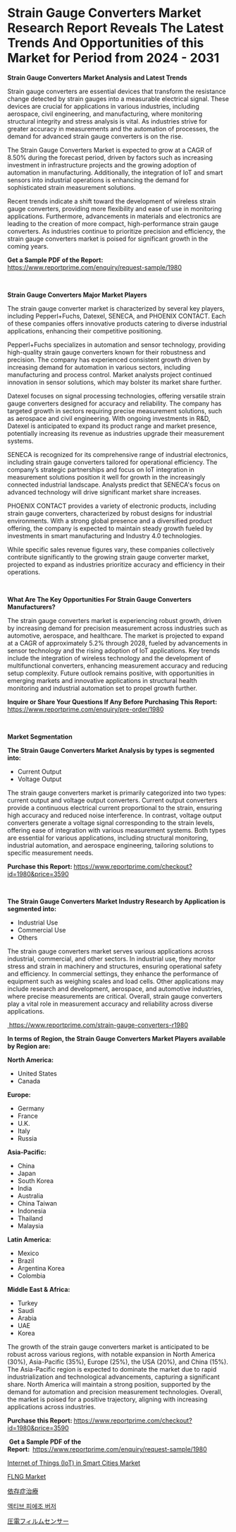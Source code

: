 <p><h1>Strain Gauge Converters Market Research Report Reveals The Latest Trends And Opportunities of this Market for Period from 2024 - 2031</h1></p><p><strong>Strain Gauge Converters Market Analysis and Latest Trends</strong></p>
<p><p>Strain gauge converters are essential devices that transform the resistance change detected by strain gauges into a measurable electrical signal. These devices are crucial for applications in various industries, including aerospace, civil engineering, and manufacturing, where monitoring structural integrity and stress analysis is vital. As industries strive for greater accuracy in measurements and the automation of processes, the demand for advanced strain gauge converters is on the rise.</p><p>The Strain Gauge Converters Market is expected to grow at a CAGR of 8.50% during the forecast period, driven by factors such as increasing investment in infrastructure projects and the growing adoption of automation in manufacturing. Additionally, the integration of IoT and smart sensors into industrial operations is enhancing the demand for sophisticated strain measurement solutions. </p><p>Recent trends indicate a shift toward the development of wireless strain gauge converters, providing more flexibility and ease of use in monitoring applications. Furthermore, advancements in materials and electronics are leading to the creation of more compact, high-performance strain gauge converters. As industries continue to prioritize precision and efficiency, the strain gauge converters market is poised for significant growth in the coming years.</p></p>
<p><strong>Get a Sample PDF of the Report:&nbsp;</strong> <a href="https://www.reportprime.com/enquiry/request-sample/1980">https://www.reportprime.com/enquiry/request-sample/1980</a></p>
<p>&nbsp;</p>
<p><strong>Strain Gauge Converters Major Market Players</strong></p>
<p><p>The strain gauge converter market is characterized by several key players, including Pepperl+Fuchs, Datexel, SENECA, and PHOENIX CONTACT. Each of these companies offers innovative products catering to diverse industrial applications, enhancing their competitive positioning.</p><p>Pepperl+Fuchs specializes in automation and sensor technology, providing high-quality strain gauge converters known for their robustness and precision. The company has experienced consistent growth driven by increasing demand for automation in various sectors, including manufacturing and process control. Market analysts project continued innovation in sensor solutions, which may bolster its market share further.</p><p>Datexel focuses on signal processing technologies, offering versatile strain gauge converters designed for accuracy and reliability. The company has targeted growth in sectors requiring precise measurement solutions, such as aerospace and civil engineering. With ongoing investments in R&D, Datexel is anticipated to expand its product range and market presence, potentially increasing its revenue as industries upgrade their measurement systems.</p><p>SENECA is recognized for its comprehensive range of industrial electronics, including strain gauge converters tailored for operational efficiency. The company’s strategic partnerships and focus on IoT integration in measurement solutions position it well for growth in the increasingly connected industrial landscape. Analysts predict that SENECA's focus on advanced technology will drive significant market share increases.</p><p>PHOENIX CONTACT provides a variety of electronic products, including strain gauge converters, characterized by robust designs for industrial environments. With a strong global presence and a diversified product offering, the company is expected to maintain steady growth fueled by investments in smart manufacturing and Industry 4.0 technologies.</p><p>While specific sales revenue figures vary, these companies collectively contribute significantly to the growing strain gauge converter market, projected to expand as industries prioritize accuracy and efficiency in their operations.</p></p>
<p>&nbsp;</p>
<p><strong>What Are The Key Opportunities For Strain Gauge Converters Manufacturers?</strong></p>
<p><p>The strain gauge converters market is experiencing robust growth, driven by increasing demand for precision measurement across industries such as automotive, aerospace, and healthcare. The market is projected to expand at a CAGR of approximately 5.2% through 2028, fueled by advancements in sensor technology and the rising adoption of IoT applications. Key trends include the integration of wireless technology and the development of multifunctional converters, enhancing measurement accuracy and reducing setup complexity. Future outlook remains positive, with opportunities in emerging markets and innovative applications in structural health monitoring and industrial automation set to propel growth further.</p></p>
<p><strong>Inquire or Share Your Questions If Any Before Purchasing This Report:</strong> <a href="https://www.reportprime.com/enquiry/pre-order/1980">https://www.reportprime.com/enquiry/pre-order/1980</a></p>
<p>&nbsp;</p>
<p><strong>Market Segmentation</strong></p>
<p><strong>The Strain Gauge Converters Market Analysis by types is segmented into:</strong></p>
<p><ul><li>Current Output</li><li>Voltage Output</li></ul></p>
<p><p>The strain gauge converters market is primarily categorized into two types: current output and voltage output converters. Current output converters provide a continuous electrical current proportional to the strain, ensuring high accuracy and reduced noise interference. In contrast, voltage output converters generate a voltage signal corresponding to the strain levels, offering ease of integration with various measurement systems. Both types are essential for various applications, including structural monitoring, industrial automation, and aerospace engineering, tailoring solutions to specific measurement needs.</p></p>
<p><strong>Purchase this Report:&nbsp;</strong><a href="https://www.reportprime.com/checkout?id=1980&price=3590">https://www.reportprime.com/checkout?id=1980&price=3590</a></p>
<p>&nbsp;</p>
<p><strong>The Strain Gauge Converters Market Industry Research by Application is segmented into:</strong></p>
<p><ul><li>Industrial Use</li><li>Commercial Use</li><li>Others</li></ul></p>
<p><p>The strain gauge converters market serves various applications across industrial, commercial, and other sectors. In industrial use, they monitor stress and strain in machinery and structures, ensuring operational safety and efficiency. In commercial settings, they enhance the performance of equipment such as weighing scales and load cells. Other applications may include research and development, aerospace, and automotive industries, where precise measurements are critical. Overall, strain gauge converters play a vital role in measurement accuracy and reliability across diverse applications.</p></p>
<p><a href="https://www.reportprime.com/strain-gauge-converters-r1980">&nbsp;https://www.reportprime.com/strain-gauge-converters-r1980</a></p>
<p><strong>In terms of Region, the Strain Gauge Converters Market Players available by Region are:</strong></p>
<p>
    <p> <strong> North America: </strong>
        <ul>
            <li>United States</li>
            <li>Canada</li>
        </ul>
        </p> 
    <p> <strong> Europe: </strong>
        <ul>
            <li>Germany</li>
            <li>France</li>
            <li>U.K.</li>
            <li>Italy</li>
            <li>Russia</li>
        </ul>
        </p> 
    <p> <strong> Asia-Pacific: </strong>
        <ul>
            <li>China</li>
            <li>Japan</li>
            <li>South Korea</li>
            <li>India</li>
            <li>Australia</li>
            <li>China Taiwan</li>
            <li>Indonesia</li>
            <li>Thailand</li>
            <li>Malaysia</li>
        </ul>
        </p> 
    <p> <strong> Latin America: </strong>
        <ul>
            <li>Mexico</li>
            <li>Brazil</li>
            <li>Argentina Korea</li>
            <li>Colombia</li>
        </ul>
        </p> 
    <p> <strong> Middle East & Africa: </strong>
        <ul>
            <li>Turkey</li>
            <li>Saudi</li>
            <li>Arabia</li>
            <li>UAE</li>
            <li>Korea</li>
        </ul>
    </p>
    </p>
<p><p>The growth of the strain gauge converters market is anticipated to be robust across various regions, with notable expansion in North America (30%), Asia-Pacific (35%), Europe (25%), the USA (20%), and China (15%). The Asia-Pacific region is expected to dominate the market due to rapid industrialization and technological advancements, capturing a significant share. North America will maintain a strong position, supported by the demand for automation and precision measurement technologies. Overall, the market is poised for a positive trajectory, aligning with increasing applications across industries.</p></p>
<p><strong>Purchase this Report: </strong><a href="https://www.reportprime.com/checkout?id=1980&price=3590">https://www.reportprime.com/checkout?id=1980&price=3590</a></p>
<p>&nbsp;<strong>Get a Sample PDF of the Report:&nbsp;&nbsp;</strong><a href="https://www.reportprime.com/enquiry/request-sample/1980">https://www.reportprime.com/enquiry/request-sample/1980</a></p>
<p><strong></strong></p>
<p><p><a href="https://medium.com/@michael.parsons65654/strategic-market-insights-into-the-global-internet-of-things-iot-in-smart-cities-market-ea05afa9b23a">Internet of Things (IoT) in Smart Cities Market</a></p><p><a href="https://www.linkedin.com/pulse/global-perspectives-flng-market-trends-challenges-forecast-2024-2031-mdite?trackingId=jjzSrc2NQK2Kyad5ToEqdA%3D%3D">FLNG Market</a></p><p><a href="https://medium.com/@roberts65david/%E3%82%B0%E3%83%AD%E3%83%BC%E3%83%90%E3%83%AB%E4%BE%9D%E5%AD%98%E7%97%87%E6%B2%BB%E7%99%82%E5%B8%82%E5%A0%B4%E3%81%AE%E7%8A%B6%E6%B3%81-%E6%9C%AA%E6%9D%A5%E3%81%AE%E3%83%88%E3%83%AC%E3%83%B3%E3%83%89%E3%81%A8%E5%B8%82%E5%A0%B4%E6%88%A6%E7%95%A5%E7%9A%84%E4%BA%88%E6%B8%AC-2024%E5%B9%B4-2031%E5%B9%B4-9667a64dc919?postPublishedType=initial">依存症治療</a></p><p><a href="https://github.com/laholand/Market-Research-Report-List-6/blob/main/53767942190.md">액티브 피에조 버저</a></p><p><a href="https://github.com/mohamedbakry57/Market-Research-Report-List-6/blob/main/90942312234.md">圧電フィルムセンサー</a></p></p>
